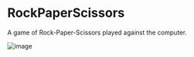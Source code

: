 # RockPaperScissors

A game of Rock-Paper-Scissors played against the computer.

![image](https://user-images.githubusercontent.com/88868021/173181034-cee96491-6b4a-4a97-82a6-182619b50c25.png)
